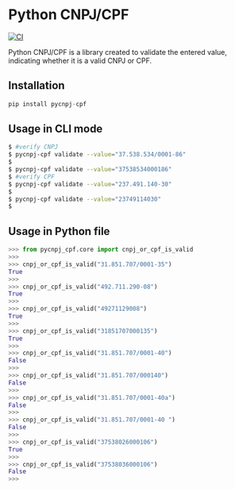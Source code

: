 # Python CNPJ/CPF

[![CI](https://github.com/carlos-moreno/pycnpj-cpf/actions/workflows/main.yml/badge.svg)](https://github.com/carlos-moreno/pycnpj-cpf/actions/workflows/main.yml)

Python CNPJ/CPF is a library created to validate the entered value, indicating whether it is a valid CNPJ or CPF.

## Installation

```py
pip install pycnpj-cpf
```


## Usage in CLI mode

```sh
$ #verify CNPJ
$ pycnpj-cpf validate --value="37.538.534/0001-86"
$
$ pycnpj-cpf validate --value="37538534000186"
$ #verify CPF
$ pycnpj-cpf validate --value="237.491.140-30"
$
$ pycnpj-cpf validate --value="23749114030"
$
```

## Usage in Python file

```py
>>> from pycnpj_cpf.core import cnpj_or_cpf_is_valid
>>> 
>>> cnpj_or_cpf_is_valid("31.851.707/0001-35")
True
>>>
>>> cnpj_or_cpf_is_valid("492.711.290-08")
True
>>>
>>> cnpj_or_cpf_is_valid("49271129008")
True
>>>
>>> cnpj_or_cpf_is_valid("31851707000135")
True
>>>
>>> cnpj_or_cpf_is_valid("31.851.707/0001-40")
False
>>> 
>>> cnpj_or_cpf_is_valid("31.851.707/000140")
False
>>> 
>>> cnpj_or_cpf_is_valid("31.851.707/0001-40a")
False
>>> 
>>> cnpj_or_cpf_is_valid("31.851.707/0001-40 ")
False
>>> 
>>> cnpj_or_cpf_is_valid("37538026000106")
True
>>> 
>>> cnpj_or_cpf_is_valid("37538036000106")
False
>>>
```
